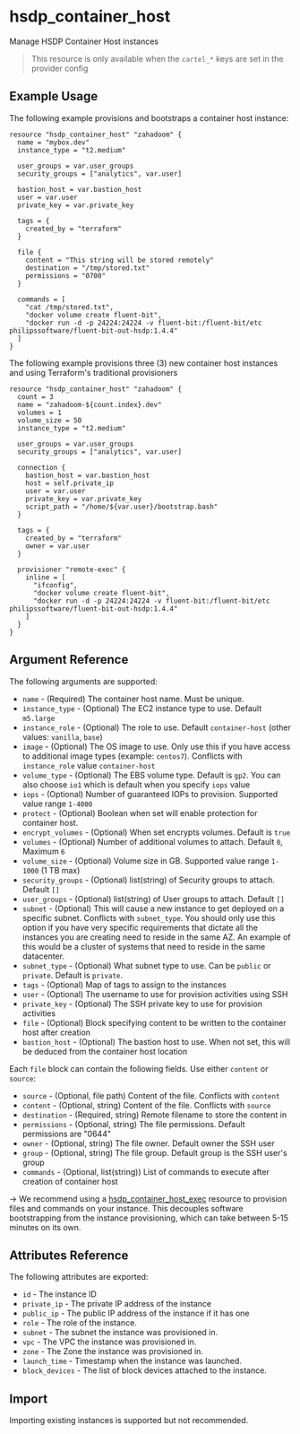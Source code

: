 # hsdp_container_host
Manage HSDP Container Host instances

> This resource is only available when the `cartel_*` keys are set in the provider config

## Example Usage

The following example provisions and bootstraps a container host instance:

```hcl
resource "hsdp_container_host" "zahadoom" {
  name = "mybox.dev"
  instance_type = "t2.medium"

  user_groups = var.user_groups
  security_groups = ["analytics", var.user]

  bastion_host = var.bastion_host
  user = var.user
  private_key = var.private_key

  tags = {
    created_by = "terraform"
  }

  file {
    content = "This string will be stored remotely"
    destination = "/tmp/stored.txt"
    permissions = "0700"
  }
  
  commands = [
    "cat /tmp/stored.txt",
    "docker volume create fluent-bit",
    "docker run -d -p 24224:24224 -v fluent-bit:/fluent-bit/etc philipssoftware/fluent-bit-out-hsdp:1.4.4"
  ]
}
```

The following example provisions three (3) new container host instances and using Terraform's traditional provisioners

```hcl
resource "hsdp_container_host" "zahadoom" {
  count = 3
  name = "zahadoom-${count.index}.dev"
  volumes = 1
  volume_size = 50
  instance_type = "t2.medium"

  user_groups = var.user_groups
  security_groups = ["analytics", var.user]

  connection {
    bastion_host = var.bastion_host
    host = self.private_ip
    user = var.user
    private_key = var.private_key
    script_path = "/home/${var.user}/bootstrap.bash"
  }

  tags = {
    created_by = "terraform"
    owner = var.user
  }

  provisioner "remote-exec" {
    inline = [
      "ifconfig",
      "docker volume create fluent-bit",
      "docker run -d -p 24224:24224 -v fluent-bit:/fluent-bit/etc philipssoftware/fluent-bit-out-hsdp:1.4.4"
    ]
  }
}
```


## Argument Reference

The following arguments are supported:

* `name` - (Required) The container host name. Must be unique.
* `instance_type` - (Optional) The EC2 instance type to use. Default `m5.large`
* `instance_role` - (Optional) The role to use. Default `container-host` (other values: `vanilla`, `base`)
* `image` - (Optional) The OS image to use. Only use this if you have access to additional image types (example: `centos7`). Conflicts with `instance_role` value `container-host`
* `volume_type` - (Optional) The EBS volume type. Default is `gp2`. You can also choose `io1` which is default when you specify `iops` value
* `iops` - (Optional) Number of guaranteed IOPs to provision. Supported value range `1-4000`
* `protect` - (Optional) Boolean when set will enable protection for container host.
* `encrypt_volumes` - (Optional) When set encrypts volumes. Default is `true`
* `volumes` - (Optional) Number of additional volumes to attach. Default `0`, Maximum `6`
* `volume_size` - (Optional) Volume size in GB. Supported value range `1-1000` (1 TB max)
* `security_groups` - (Optional) list(string) of Security groups to attach. Default `[]`
* `user_groups` - (Optional) list(string) of User groups to attach. Default `[]`
* `subnet` - (Optional) This will cause a new instance to get deployed on a specific subnet. Conflicts with `subnet_type`. You should only use this option if you have very specific requirements that dictate all the instances you are creating need to reside in the same AZ. An example of this would be a cluster of systems that need to reside in the same datacenter. 
* `subnet_type` - (Optional) What subnet type to use. Can be `public` or `private`. Default is `private`. 
* `tags` - (Optional) Map of tags to assign to the instances
* `user` - (Optional) The username to use for provision activities using SSH
* `private_key` - (Optional) The SSH private key to use for provision activities
* `file` - (Optional) Block specifying content to be written to the container host after creation
* `bastion_host` - (Optional) The bastion host to use.  When not set, this will be deduced from the container host location

Each `file` block can contain the following fields. Use either `content` or `source`:

* `source` - (Optional, file path) Content of the file. Conflicts with `content`
* `content` - (Optional, string) Content of the file. Conflicts with `source`
* `destination` - (Required, string) Remote filename to store the content in
* `permissions` - (Optional, string) The file permissions. Default permissions are "0644"
* `owner` - (Optional, string) The file owner. Default owner the SSH user
* `group` - (Optional, string) The file group. Default group is the SSH user's group
* `commands` - (Optional, list(string)) List of commands to execute after creation of container host

-> We recommend using a [hsdp_container_host_exec](https://registry.terraform.io/providers/philips-software/hsdp/latest/docs/resources/container_host_exec) resource to provision files and commands on your instance. This decouples software bootstrapping from the instance provisioning, which can take between 5-15 minutes on its own.


## Attributes Reference

The following attributes are exported:

* `id` - The instance ID
* `private_ip` - The private IP address of the instance
* `public_ip` - The public IP address of the instance if it has one
* `role` - The role of the instance.
* `subnet` - The subnet the instance was provisioned in.
* `vpc` - The VPC the instance was provisioned in.
* `zone` - The Zone the instance was provisioned in.
* `launch_time` - Timestamp when the instance was launched.
* `block_devices` - The list of block devices attached to the instance.

## Import

Importing existing instances is supported but not recommended.

